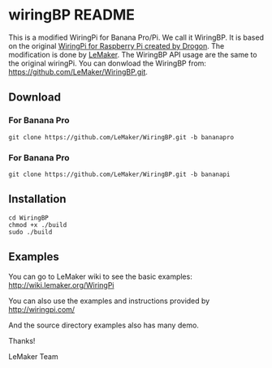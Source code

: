 # wiringBP README

This is a modified WiringPi for Banana Pro/Pi. We call it WiringBP.
It is based on the original [WiringPi for Raspberry Pi created by Drogon](http://wiringpi.com/).
The modification is done by [LeMaker](http://lemaker.org). The WiringBP API usage are the same to the original wiringPi.
You can donwload the WiringBP from:
https://github.com/LeMaker/WiringBP.git.

## Download
### For Banana Pro
    git clone https://github.com/LeMaker/WiringBP.git -b bananapro
### For Banana Pro
    git clone https://github.com/LeMaker/WiringBP.git -b bananapi
## Installation
    cd WiringBP
    chmod +x ./build
    sudo ./build
    
## Examples
You can go to LeMaker wiki to see the basic examples: http://wiki.lemaker.org/WiringPi

You can also use the examples and instructions provided by http://wiringpi.com/

And the source directory examples also has many demo.

Thanks!

LeMaker Team


